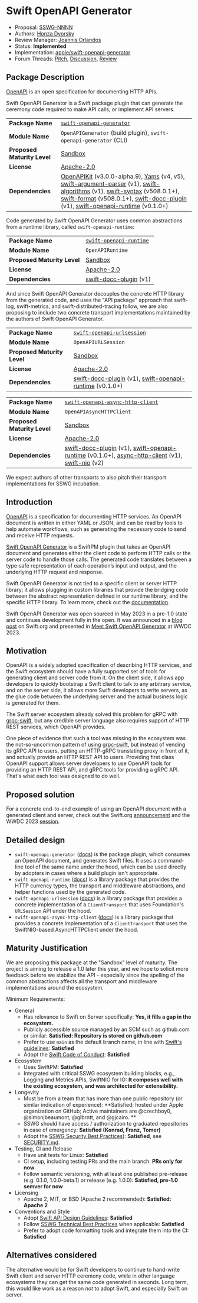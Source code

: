 # Swift OpenAPI Generator

* Proposal: [SSWG-NNNN](NNNN-swift-openapi-generator.md)
* Authors: [Honza Dvorsky](https://github.com/czechboy0)
* Review Manager: [Joannis Orlandos](https://github.com/joannis)
* Status: **Implemented**
* Implementation: [apple/swift-openapi-generator](https://github.com/apple/swift-openapi-generator)
* Forum Threads: [Pitch](https://forums.swift.org/t/pitch-sswg-incubation-swift-openapi-generator/66584), [Discussion](https://forums.swift.org/), [Review](https://forums.swift.org/)

## Package Description

[OpenAPI](https://openapis.org/) is an open specification for documenting HTTP APIs.

Swift OpenAPI Generator is a Swift package plugin that can generate the ceremony code required to make API calls, or implement API servers.

|  |  |
|--|--|
| **Package Name** | [`swift-openapi-generator`](https://github.com/apple/swift-openapi-generator) |
| **Module Name** | `OpenAPIGenerator` (build plugin), `swift-openapi-generator` (CLI) |
| **Proposed Maturity Level** | [Sandbox](https://github.com/swift-server/sswg/blob/main/process/incubation.md#process-diagram) |
| **License** | [Apache-2.0](https://github.com/apple/swift-openapi-generator/blob/main/LICENSE.txt) |
| **Dependencies** | [OpenAPIKit](https://github.com/mattpolzin/OpenAPIKit.git) (v3.0.0-alpha.9), [Yams](https://github.com/jpsim/Yams.git) (v4, v5), [swift-argument-parser](https://github.com/apple/swift-argument-parser.git) (v1), [swift-algorithms](https://github.com/apple/swift-algorithms) (v1), [swift-syntax](https://github.com/apple/swift-syntax.git) (v508.0.1+), [swift-format](https://github.com/apple/swift-format.git) (v508.0.1+), [swift-docc-plugin](https://github.com/apple/swift-docc-plugin) (v1), [swift-openapi-runtime](https://github.com/apple/swift-openapi-runtime) (v0.1.0+) |

Code generated by Swift OpenAPI Generator uses common abstractions from a runtime library, called `swift-openapi-runtime`:

|  |  |
|--|--|
| **Package Name** | [`swift-openapi-runtime`](https://github.com/apple/swift-openapi-runtime) |
| **Module Name** | `OpenAPIRuntime` |
| **Proposed Maturity Level** | [Sandbox](https://github.com/swift-server/sswg/blob/main/process/incubation.md#process-diagram) |
| **License** | [Apache-2.0](https://github.com/apple/swift-openapi-runtime/blob/main/LICENSE.txt) |
| **Dependencies** | [swift-docc-plugin](https://github.com/apple/swift-docc-plugin) (v1) |

And since Swift OpenAPI Generator decouples the concrete HTTP library from the generated code, and uses the "API package" approach that swift-log, swift-metrics, and swift-distributed-tracing follow, we are also proposing to include two concrete transport implementations maintained by the authors of Swift OpenAPI Generator.

|  |  |
|--|--|
| **Package Name** | [`swift-openapi-urlsession`](https://github.com/apple/swift-openapi-urlsession) |
| **Module Name** | `OpenAPIURLSession` |
| **Proposed Maturity Level** | [Sandbox](https://github.com/swift-server/sswg/blob/main/process/incubation.md#process-diagram) |
| **License** | [Apache-2.0](https://github.com/apple/swift-openapi-urlsession/blob/main/LICENSE.txt) |
| **Dependencies** | [swift-docc-plugin](https://github.com/apple/swift-docc-plugin) (v1), [swift-openapi-runtime](https://github.com/apple/swift-openapi-runtime) (v0.1.0+) |

|  |  |
|--|--|
| **Package Name** | [`swift-openapi-async-http-client`](https://github.com/swift-server/swift-openapi-async-http-client) |
| **Module Name** | `OpenAPIAsyncHTTPClient` |
| **Proposed Maturity Level** | [Sandbox](https://github.com/swift-server/sswg/blob/main/process/incubation.md#process-diagram) |
| **License** | [Apache-2.0](https://github.com/swift-server/swift-openapi-async-http-client/blob/main/LICENSE.txt) |
| **Dependencies** | [swift-docc-plugin](https://github.com/apple/swift-docc-plugin) (v1), [swift-openapi-runtime](https://github.com/apple/swift-openapi-runtime) (v0.1.0+), [async-http-client](https://github.com/swift-server/async-http-client) (v1), [swift-nio](https://github.com/apple/swift-nio) (v2) |

We expect authors of other transports to also pitch their transport implementations for SSWG incubation.

## Introduction

[OpenAPI](https://www.openapis.org/) is a specification for documenting HTTP services. An OpenAPI document is written in either YAML or JSON, and can be read by tools to help automate workflows, such as generating the necessary code to send and receive HTTP requests.

[Swift OpenAPI Generator](https://github.com/apple/swift-openapi-generator) is a SwiftPM plugin that takes an OpenAPI document and generates either the client code to perform HTTP calls or the server code to handle those calls. The generated code translates between a type‑safe representation of each operation’s input and output, and the underlying HTTP request and response.

Swift OpenAPI Generator is not tied to a specific client or server HTTP library; it allows plugging in custom libraries that provide the bridging code between the abstract representation defined in our runtime library, and the specific HTTP library. To learn more, check out the [documentation](https://swiftpackageindex.com/apple/swift-openapi-generator/documentation/swift-openapi-generator).

Swift OpenAPI Generator was open sourced in May 2023 in a pre-1.0 state and continues development fully in the open. It was announced in a [blog post](https://www.swift.org/blog/introducing-swift-openapi-generator/) on Swift.org and presented in [Meet Swift OpenAPI Generator](https://developer.apple.com/wwdc23/10171) at WWDC 2023.

## Motivation

OpenAPI is a widely adopted specification of describing HTTP services, and the Swift ecosystem should have a fully supported set of tools for generating client and server code from it. On the client side, it allows app developers to quickly bootstrap a Swift client to talk to any arbitrary service, and on the server side, it allows more Swift developers to write servers, as the glue code between the underlying server and the actual business logic is generated for them.

The Swift server ecosystem already solved this problem for gRPC with [grpc-swift](https://github.com/grpc/grpc-swift), but any credible server language also requires support of HTTP REST services, which OpenAPI provides.

One piece of evidence that such a tool was missing in the ecosystem was the not-so-uncommon pattern of using [grpc-swift](https://github.com/grpc/grpc-swift), but instead of vending its gRPC API to users, putting an HTTP-gRPC translating proxy in front of it, and actually provide an HTTP REST API to users. Providing first class OpenAPI support allows server developers to use OpenAPI tools for providing an HTTP REST API, and gRPC tools for providing a gRPC API. That's what each tool was designed to do well.

## Proposed solution

For a concrete end-to-end example of using an OpenAPI document with a generated client and server, check out the Swift.org [announcement](https://www.swift.org/blog/introducing-swift-openapi-generator/) and the WWDC 2023 [session](https://developer.apple.com/wwdc23/10171).

## Detailed design

- `swift-openapi-generator` ([docs](https://swiftpackageindex.com/apple/swift-openapi-generator/documentation)) is the package plugin, which consumes an OpenAPI document, and generates Swift files. It uses a command-line tool of the same name under the hood, which can be used directly by adopters in cases where a build plugin isn't appropriate.
- `swift-openapi-runtime` ([docs](https://swiftpackageindex.com/apple/swift-openapi-runtime/documentation)) is a library package that provides the HTTP currency types, the transport and middleware abstractions, and helper functions used by the generated code.
- `swift-openapi-urlsession` ([docs](https://swiftpackageindex.com/apple/swift-openapi-urlsession/documentation)) is a library package that provides a concrete implementation of a `ClientTransport` that uses Foundation's `URLSession` API under the hood.
- `swift-openapi-async-http-client` ([docs](https://swiftpackageindex.com/swift-server/swift-openapi-async-http-client/documentation)) is a library package that provides a concrete implementation of a `ClientTransport` that uses the SwiftNIO-based AsyncHTTPClient under the hood.

## Maturity Justification

We are proposing this package at the "Sandbox" level of maturity. The project is aiming to release a 1.0 later this year, and we hope to solicit more feedback before we stabilize the API - especially since the spelling of the common abstractions affects all the transport and middleware implementations around the ecosystem.

Minimum Requirements:

* General
  * Has relevance to Swift on Server specifically: **Yes, it fills a gap in the ecosystem.**
  * Publicly accessible source managed by an SCM such as github.com or similar: **Satisfied: Repository is stored on github.com**
  * Prefer to use `main` as the default branch name, in line with [Swift's guidelines](https://forums.swift.org/t/moving-default-branch-to-main/38515): **Satisfied**
  * Adopt the [Swift Code of Conduct](https://swift.org/community/#code-of-conduct): **Satisfied**
* Ecosystem
  * Uses SwiftPM: **Satisfied**
  * Integrated with critical SSWG ecosystem building blocks, e.g., Logging and Metrics APIs, SwiftNIO for IO: **It composes well with the existing ecosystem, and was architected for extensibility.**
* Longevity
  * Must be from a team that has more than one public repository (or similar indication of experience): **Satisfied: hosted under Apple organization on GitHub; Active maintainers are @czechboy0, @simonjbeaumont, @glbrntt, and @gjcairo. **
  * SSWG should have access / authorization to graduated repositories in case of emergency: **Satisfied (Konrad, Franz, Tomer)**
  * Adopt the [SSWG Security Best Practices](../security/README.md)): **Satisfied**, see [SECURITY.md](https://github.com/apple/swift-openapi-generator/blob/main/SECURITY.md).
* Testing, CI and Release
  * Have unit tests for Linux: **Satisfied**
  * CI setup, including testing PRs and the main branch: **PRs only for now**
  * Follow semantic versioning, with at least one published pre-release (e.g. 0.1.0, 1.0.0-beta.1) or release (e.g. 1.0.0): **Satisfied, pre-1.0 semver for now**
* Licensing
  * Apache 2, MIT, or BSD (Apache 2 recommended): **Satisfied: Apache 2**
* Conventions and Style
  * Adopt [Swift API Design Guidelines](https://swift.org/documentation/api-design-guidelines/): **Satisfied**
  * Follow [SSWG Technical Best Practices](#technical-best-practices) when applicable: **Satisfied**
  * Prefer to adopt code formatting tools and integrate them into the CI: **Satisfied**

## Alternatives considered

The alternative would be for Swift developers to continue to hand-write Swift client and server HTTP ceremony code, while in other language ecosystems they can get the same code generated in seconds. Long term, this would like work as a reason _not_ to adopt Swift, and especially Swift on server.
